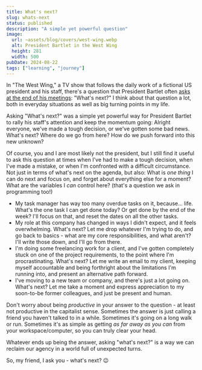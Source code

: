 ```yaml
---
title: What's next?
slug: whats-next
status: published
description: "A simple yet powerful question"
image:
  url: ~assets/blog/covers/west-wing.webp
  alt: President Bartlet in the West Wing
  height: 281
  width: 500
pubDate: 2024-08-22
tags: ["learning", "journey"]
---
```


In "The West Wing," a TV show that follows the daily work of a fictional US president and his staff, there's a question that President Bartlet often [asks at the end of his meetings](https://youtu.be/gSUHgAp7V7c): "What's next?" I think about that question a lot, both in everyday situations as well as big turning points in my life.

Asking "What's next?" was a simple yet powerful way for President Bartlet to rally his staff's attention and keep the momentum going: Alright everyone, we've made a tough decision, or we've gotten some bad news. What's next? Where do we go from here? How do we push forward into this new unknown?

Of course, you and I are most likely not the president, but I still find it useful to ask this question at times when I've had to make a tough decision, when I've made a mistake, or when I'm confronted with a difficult circumstance. Not just in terms of what's next on the agenda, but also: What is _one thing_ I can do next and focus on, and forget about everything else for a moment? What are the variables I _can_ control here? (that's a question we ask in programming too!)

- My task manager has way too many overdue tasks on it, because... life. What's the one task I can get done today? Or get done by the end of the week? I'll focus on that, and reset the dates on all the other tasks.
- My role at this company has changed in ways I didn't expect, and it feels overwhelming. What's next? Let me drop whatever I'm trying to do, and go back to basics - what are my core responsibilities, and what aren't? I'll write those down, and I'll go from there.
- I'm doing some freelancing work for a client, and I've gotten completely stuck on one of the project requirements, to the point where I'm procrastinating. What's next? Let me write an email to my client, keeping myself accountable and being forthright about the limitations I'm running into, and present an alternative path forward.
- I've moving to a new team or company, and there's just a lot going on. What's next? Let me take a moment and express appreciation to my soon-to-be former colleagues, and just be present and human.

Don't worry about being _productive_ in your answer to the question - at least not productive in the capitalist sense. Sometimes the answer is just calling a friend you haven't talked to in a while. Sometimes it's going on a long walk or run. Sometimes it's as simple as getting _as far away as you can_ from your workspace/computer, so you can truly clear your head.

Whatever ends up being the answer, asking "what's next?" is a way we can reclaim our agency in a world full of unexpected turns.

So, my friend, I ask you - what's next? 😉
